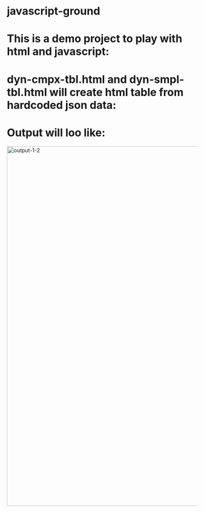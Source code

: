 # javascript-ground
# This is a demo project to play with html and javascript:
# dyn-cmpx-tbl.html and dyn-smpl-tbl.html will create html table from hardcoded json data:
# Output will loo like:
<img width="952" alt="output-1-2" src="https://github.com/dev-art-tech/javascript-ground/assets/125658814/ce58caab-c3b6-42df-8c1f-814e1aa53c9a">
